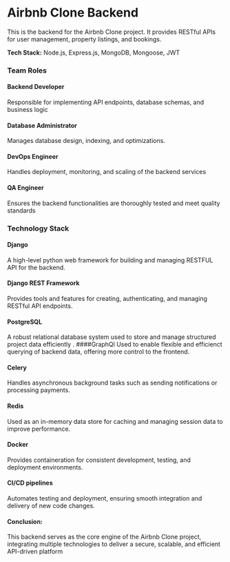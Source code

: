# Airbnb Clone Backend

This is the backend for the Airbnb Clone project. It provides RESTful APIs for user management, property listings, and bookings.

**Tech Stack:** Node.js, Express.js, MongoDB, Mongoose, JWT


### Team Roles
#### Backend Developer
Responsible for implementing API endpoints, database schemas, and business logic
#### Database Administrator
Manages database design, indexing, and optimizations.
#### DevOps Engineer
Handles deployment, monitoring, and scaling of the backend services
#### QA Engineer
Ensures the backend functionalities are thoroughly tested and meet quality standards
### Technology Stack
#### Django
A high-level python web framework for building and managing RESTFUL API for the backend.
#### Django REST Framework
Provides tools and features for creating, authenticating, and managing RESTful API endpoints.
#### PostgreSQL
A robust relational database system used to store and manage structured project data efficiently .
####GraphQl
Used to enable flexible and efficienct querying of backend data, offering more control to the frontend.
#### Celery
Handles asynchronous background tasks such as sending notifications or processing payments.
#### Redis
Used as an in-memory data store for caching and managing session data to improve performance.
#### Docker
Provides containeration for consistent development, testing, and deployment environments.
#### CI/CD pipelines
Automates testing and deployment, ensuring smooth integration and delivery of new code changes.
#### Conclusion:
This backend serves as the core engine of the Airbnb Clone project, integrating multiple technologies to deliver a secure, scalable, and efficient API-driven platform
